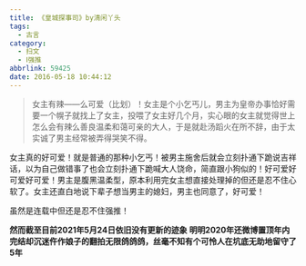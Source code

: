 ```yaml
---
title: 《皇城探事司》by清闲丫头
tags:
  - 古言
category:
  - 扫文
  - Ⅰ强推
abbrlink: 59425
date: 2016-05-18 10:44:12
---
```

<meta name="referrer" content="no-referrer" />

> 女主有辣——么可爱（比划）！女主是个小乞丐儿，男主为皇帝办事恰好需要一个幌子就找上了女主，投喂了女主好几个月，实心眼的女主就觉得世上怎么会有辣么善良温柔和蔼可亲的大人，于是就赴汤蹈火在所不辞，由于太实诚了男主经常被弄得哭笑不得。

<!-- more -->

女主真的好可爱！就是普通的那种小乞丐！被男主施舍后就会立刻扑通下跪说吉祥话，以为自己做错事了也会立刻扑通下跪喊大人饶命，简直跟小狗似的！好可爱好可爱好可爱！男主是腹黑温柔型，原本利用完女主想直接处理掉的但还是忍不住心软了。女主还直白地说下辈子想当男主的媳妇，男主也同意了，好可爱！

虽然是连载中但还是忍不住强推！

**然而截至目前2021年5月24日依旧没有更新的迹象**
**明明2020年还微博置顶年内完结却沉迷仵作娘子的翻拍无限鸽鸽鸽，丝毫不知有个可怜人在坑底无助地留守了5年**